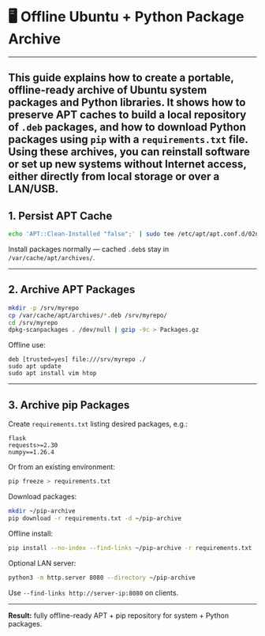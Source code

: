 # 🖥️ Offline Ubuntu + Python Package Archive

---

This guide explains how to create a portable, offline-ready archive of Ubuntu system packages and Python libraries. It shows how to preserve APT caches to build a local repository of `.deb` packages, and how to download Python packages using `pip` with a `requirements.txt` file. Using these archives, you can reinstall software or set up new systems without Internet access, either directly from local storage or over a LAN/USB.
--- 

## 1. Persist APT Cache

```bash
echo 'APT::Clean-Installed "false";' | sudo tee /etc/apt/apt.conf.d/02noclean
```

Install packages normally — cached `.deb`s stay in `/var/cache/apt/archives/`.

---

## 2. Archive APT Packages

```bash
mkdir -p /srv/myrepo
cp /var/cache/apt/archives/*.deb /srv/myrepo/
cd /srv/myrepo
dpkg-scanpackages . /dev/null | gzip -9c > Packages.gz
```

Offline use:

```
deb [trusted=yes] file:///srv/myrepo ./
sudo apt update
sudo apt install vim htop
```

---

## 3. Archive pip Packages

Create `requirements.txt` listing desired packages, e.g.:

```text
flask
requests>=2.30
numpy==1.26.4
```

Or from an existing environment:

```bash
pip freeze > requirements.txt
```

Download packages:

```bash
mkdir ~/pip-archive
pip download -r requirements.txt -d ~/pip-archive
```

Offline install:

```bash
pip install --no-index --find-links ~/pip-archive -r requirements.txt
```

Optional LAN server:

```bash
python3 -m http.server 8080 --directory ~/pip-archive
```

Use `--find-links http://server-ip:8080` on clients.

---

**Result:** fully offline-ready APT + pip repository for system + Python packages.
